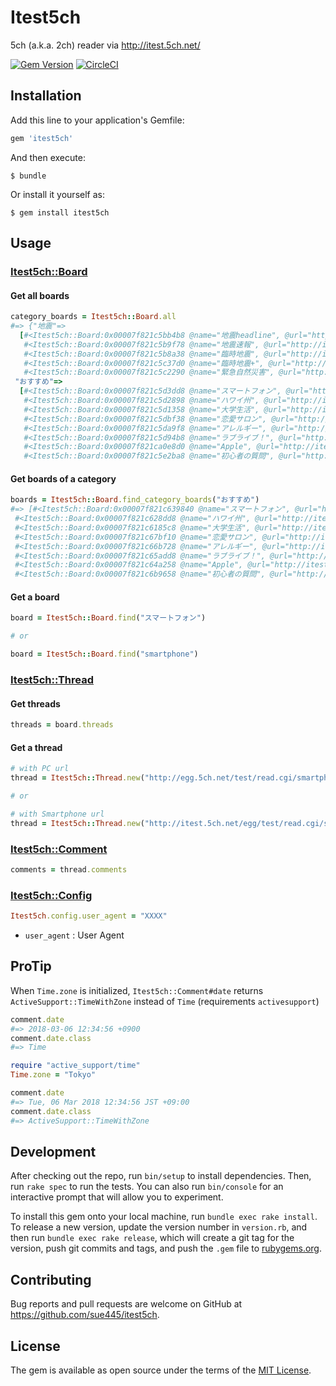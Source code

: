 # Itest5ch

5ch (a.k.a. 2ch) reader via http://itest.5ch.net/

[![Gem Version](https://badge.fury.io/rb/itest5ch.svg)](https://badge.fury.io/rb/itest5ch)
[![CircleCI](https://circleci.com/gh/sue445/itest5ch/tree/master.svg)](https://circleci.com/gh/sue445/itest5ch/tree/master)

## Installation

Add this line to your application's Gemfile:

```ruby
gem 'itest5ch'
```

And then execute:

    $ bundle

Or install it yourself as:

    $ gem install itest5ch

## Usage

### [Itest5ch::Board](lib/itest5ch/board.rb)

#### Get all boards

```ruby
category_boards = Itest5ch::Board.all
#=> {"地震"=>
  [#<Itest5ch::Board:0x00007f821c5bb4b8 @name="地震headline", @url="http://itest.5ch.net/subback/bbynamazu">,
   #<Itest5ch::Board:0x00007f821c5b9f78 @name="地震速報", @url="http://itest.5ch.net/subback/namazuplus">,
   #<Itest5ch::Board:0x00007f821c5b8a38 @name="臨時地震", @url="http://itest.5ch.net/subback/eq">,
   #<Itest5ch::Board:0x00007f821c5c37d0 @name="臨時地震+", @url="http://itest.5ch.net/subback/eqplus">,
   #<Itest5ch::Board:0x00007f821c5c2290 @name="緊急自然災害", @url="http://itest.5ch.net/subback/lifeline">],
 "おすすめ"=>
  [#<Itest5ch::Board:0x00007f821c5d3dd8 @name="スマートフォン", @url="http://itest.5ch.net/subback/smartphone">,
   #<Itest5ch::Board:0x00007f821c5d2898 @name="ハワイ州", @url="http://itest.5ch.net/subback/hawaii">,
   #<Itest5ch::Board:0x00007f821c5d1358 @name="大学生活", @url="http://itest.5ch.net/subback/campus">,
   #<Itest5ch::Board:0x00007f821c5dbf38 @name="恋愛サロン", @url="http://itest.5ch.net/subback/lovesaloon">,
   #<Itest5ch::Board:0x00007f821c5da9f8 @name="アレルギー", @url="http://itest.5ch.net/subback/allergy">,
   #<Itest5ch::Board:0x00007f821c5d94b8 @name="ラブライブ！", @url="http://itest.5ch.net/subback/lovelive">,
   #<Itest5ch::Board:0x00007f821ca0e8d0 @name="Apple", @url="http://itest.5ch.net/subback/apple2">,
   #<Itest5ch::Board:0x00007f821c5e2ba8 @name="初心者の質問", @url="http://itest.5ch.net/subback/qa">],
```

#### Get boards of a category

```ruby
boards = Itest5ch::Board.find_category_boards("おすすめ")
#=> [#<Itest5ch::Board:0x00007f821c639840 @name="スマートフォン", @url="http://itest.5ch.net/subback/smartphone">,
 #<Itest5ch::Board:0x00007f821c628dd8 @name="ハワイ州", @url="http://itest.5ch.net/subback/hawaii">,
 #<Itest5ch::Board:0x00007f821c6185c8 @name="大学生活", @url="http://itest.5ch.net/subback/campus">,
 #<Itest5ch::Board:0x00007f821c67bf10 @name="恋愛サロン", @url="http://itest.5ch.net/subback/lovesaloon">,
 #<Itest5ch::Board:0x00007f821c66b728 @name="アレルギー", @url="http://itest.5ch.net/subback/allergy">,
 #<Itest5ch::Board:0x00007f821c65add8 @name="ラブライブ！", @url="http://itest.5ch.net/subback/lovelive">,
 #<Itest5ch::Board:0x00007f821c64a258 @name="Apple", @url="http://itest.5ch.net/subback/apple2">,
 #<Itest5ch::Board:0x00007f821c6b9658 @name="初心者の質問", @url="http://itest.5ch.net/subback/qa">]
```

#### Get a board
```ruby
board = Itest5ch::Board.find("スマートフォン")

# or

board = Itest5ch::Board.find("smartphone")
```

### [Itest5ch::Thread](lib/itest5ch/thread.rb)
#### Get threads
```ruby
threads = board.threads
```

#### Get a thread
```ruby
# with PC url
thread = Itest5ch::Thread.new("http://egg.5ch.net/test/read.cgi/smartphone/0000000000")

# or

# with Smartphone url
thread = Itest5ch::Thread.new("http://itest.5ch.net/egg/test/read.cgi/smartphone/0000000000")
```

### [Itest5ch::Comment](lib/itest5ch/comment.rb)
```ruby
comments = thread.comments
```

### [Itest5ch::Config](lib/itest5ch/config.rb)
```ruby
Itest5ch.config.user_agent = "XXXX"
```

* `user_agent` : User Agent

## ProTip
When `Time.zone` is initialized, `Itest5ch::Comment#date` returns `ActiveSupport::TimeWithZone` instead of `Time` (requirements `activesupport`)

```ruby
comment.date
#=> 2018-03-06 12:34:56 +0900
comment.date.class
#=> Time
```

```ruby
require "active_support/time"
Time.zone = "Tokyo"

comment.date
#=> Tue, 06 Mar 2018 12:34:56 JST +09:00
comment.date.class
#=> ActiveSupport::TimeWithZone
```

## Development

After checking out the repo, run `bin/setup` to install dependencies. Then, run `rake spec` to run the tests. You can also run `bin/console` for an interactive prompt that will allow you to experiment.

To install this gem onto your local machine, run `bundle exec rake install`. To release a new version, update the version number in `version.rb`, and then run `bundle exec rake release`, which will create a git tag for the version, push git commits and tags, and push the `.gem` file to [rubygems.org](https://rubygems.org).

## Contributing

Bug reports and pull requests are welcome on GitHub at https://github.com/sue445/itest5ch.

## License

The gem is available as open source under the terms of the [MIT License](https://opensource.org/licenses/MIT).
